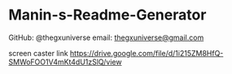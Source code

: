 # Manin-s-Readme-Generator

GitHub: @thegxuniverse
email: thegxuniverse@gmail.com

screen caster link https://drive.google.com/file/d/1i215ZM8HfQ-SMWoFOO1V4mKt4dU1zSlQ/view


